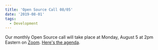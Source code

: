 ```yaml
---
title: 'Open Source Call 08/05'
date: '2019-08-01'
tags:
  - Development
---
```


Our monthly Open Source call will take place at Monday, August 5 at 2pm Eastern on
[Zoom](https://zoom.us/j/5125249718).
[Here's the agenda](https://docs.google.com/document/d/1zaeQmlaFX1Js_JYsT-zKeS8yTjB0GRYoTC9ZZdoq9Kc/edit?usp=sharing).
